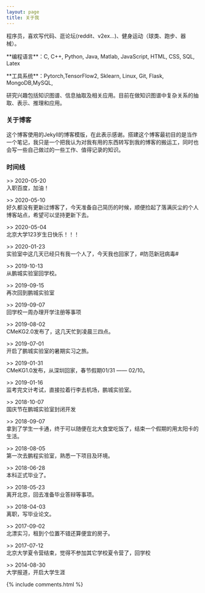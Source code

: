 ```yaml
---
layout: page
title: 关于我 
---
```


程序员，喜欢写代码、逛论坛(reddit、v2ex...)、健身运动（球类、跑步、器械）。
<p>
**编程语言**：C, C++, Python, Java, Matlab, JavaScript, HTML, CSS, SQL, Latex
<p>
**工具系统**：Pytorch,TensorFlow2, Sklearn, Linux, Git, Flask, MongoDB,MySQL,
<p>
研究兴趣包括知识图谱、信息抽取及相关应用。目前在做知识图谱中复杂关系的抽取、表示、推理和应用。
<p>

<h3> 关于博客 </h3>  

<p>

这个博客使用的Jekyll的博客模版，在此表示感谢。搭建这个博客最初目的是当作一个笔记，我只是一个把我认为对我有用的东西转写到我的博客的搬运工，同时也会写一些自己做过的一些工作、值得记录的知识。

<p>

<h3>时间线 </h3>

<p>
>> 2020-05-20 <br /> 
        入职百度，加油！ <br /> 
<p>
>> 2020-05-10   <br /> 
        好久都没有更新过博客了，今天准备自己简历的时候，顺便捡起了落满灰尘的个人博客站点，希望可以坚持更新下去。  <br /> 
<p>
>> 2020-05-04  <br /> 
        北京大学123岁生日快乐！！！<br />
<p>  
>> 2020-01-23  <br /> 
        实验室中这几天已经只有我一个人了，今天我也回家了，#防范新冠病毒# <br />  
<p>
>> 2019-10-13  <br /> 
        从鹏城实验室回学校。  <br /> 
<p>
>> 2019-09-15  <br /> 
        再次回到鹏城实验室  <br /> 
<p>
>> 2019-09-07  <br /> 
        回学校一周办理开学注册等事项  <br /> 
<p>
>> 2019-08-02  <br /> 
        CMeKG2.0发布了，这几天忙到凌晨三四点。<br /> 
<p>
>> 2019-07-01  <br /> 
        开启了鹏城实验室的暑期实习之旅。  <br />
<p> 
>> 2019-01-31 <br /> 
        CMeKG1.0发布，从深圳回家，春节假期01/31 —— 02/10。<br /> 
<p>
>> 2019-01-16  <br /> 
        监考完文计考试，直接拉着行李去机场，鹏城实验室。<br /> 
<p>
>> 2018-10-07  <br /> 
        国庆节在鹏城实验室封闭开发  <br /> 
<p>
>> 2018-09-07   <br /> 
        拿到了学生一卡通，终于可以随便在北大食堂吃饭了，结束一个假期的用太阳卡的生活。 <br />
<p>  
>> 2018-08-05  <br /> 
        第一次去鹏程实验室，熟悉一下项目及环境。 <br />
<p> 
>> 2018-06-28  <br /> 
        本科正式毕业了。 <br /> 
<p> 
>> 2018-05-23  <br /> 
        离开北京，回去准备毕业答辩等事项。  <br /> 
<p>
>> 2018-04-03 <br />  
        离职，写毕业论文。  <br /> 
<p>
>> 2017-09-02 <br />  
        北漂实习，租到个位置不错还算便宜的房子。  <br /> 
<p>
>> 2017-07-12  <br /> 
        北京大学夏令营结束，觉得不参加其它学校夏令营了，回学校  <br /> 
<p>
>> 2014-08-30  <br /> 
        大学报道，开启大学生涯  <br /> 
<p>


{% include comments.html %}

